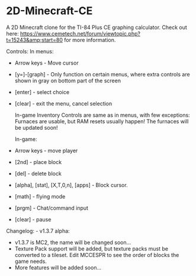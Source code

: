 # 2D-Minecraft-CE
A 2D Minecraft clone for the TI-84 Plus CE graphing calculator. Check out here: https://www.cemetech.net/forum/viewtopic.php?t=15243&amp;start=80  for more information.

Controls:
    In menus:
- Arrow keys - Move cursor
- [y=]-[graph] - Only function on certain menus, where extra controls are shown in gray on bottom part of the screen
- [enter] - select choice
- [clear] - exit the menu, cancel selection

    In-game Inventory Controls are same as in menus, with few exceptions:
    Furnaces are usable, but RAM resets usually happen! The furnaces will be updated soon! 

    In-game:
- Arrow keys - move player
- [2nd] - place block
- [del] - delete block
- [alpha], [stat], [X,T,0,n], [apps] - Block cursor.
- [math] - flying mode
- [prgm] - Chat/command input
- [clear] - pause

Changelog:
    - v1.3.7 alpha:
- v1.3.7 is MC2, the name will be changed soon...
- Texture Pack support will be added, but texture packs must be converted to a tileset. Edit MCCESPR to see the order
of blocks the game needs.
- More features will be added soon...
